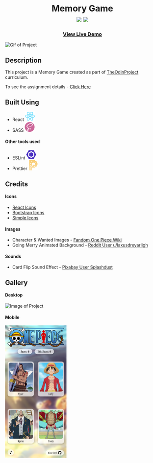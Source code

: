 <div  align=center>
	<h1>Memory Game
	<br>
        <img src="https://img.shields.io/static/v1?label=&message=REact&color=61DAFB&style=for-the-badge&logo=REact&logoColor=black&logoWidth=&labelColor=&link=">
		<img src="https://img.shields.io/static/v1?label=&message=SASS&color=CC6699&style=for-the-badge&logo=sass&logoColor=FFF&logoWidth=&labelColor=&link=">
		<br>
	</h1>
	<h3><b><a href="#">View Live Demo</a></b></h3>
</div>

![Gif of Project](./readme-assets/Images/memory-game.gif)

## Description

This project is a Memory Game created as part of [TheOdinProject](https://www.theodinproject.com) curriculum.

To see the assignment details - [Click Here](https://www.theodinproject.com/lessons/node-path-javascript-memory-card)

## Built Using

- React <img src="./readme-assets/react.svg">
- SASS <img src="./readme-assets/sass.svg">

#### Other tools used

- ESLint <img src="./readme-assets/eslint.svg">
- Prettier <img src="./readme-assets/prettier.svg">

## Credits

#### Icons

- [React Icons](https://github.com/react-icons/react-icons)
- [Bootstrap Icons](https://github.com/twbs/icons)
- [Simple Icons](https://simpleicons.org/)

#### Images

- Character & Wanted Images - [Fandom One Piece Wiki](https://onepiece.fandom.com/wiki/One_Piece_Wiki)
- Going Merry Animated Background - [Reddit User u/laxusdreyarligh](https://www.reddit.com/r/OnePiece/comments/j8mctl/i_animated_a_going_merry_wallpaper/)

#### Sounds

- Card Flip Sound Effect - [Pixabay User Splashdust](https://pixabay.com/hu/sound-effects/flipcard-91468/)

## Gallery

#### Desktop

![Image of Project](./readme-assets/Images/desktop.png)

#### Mobile

<img src="./readme-assets/Images/mobile.png" width="200px">
